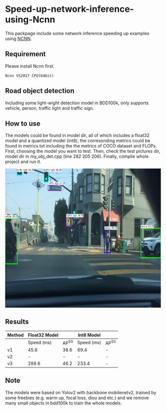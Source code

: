# Speed-up-network-inference-using-Ncnn
This packpage include some network inference speeding up examples using [NCNN](https://github.com/Tencent/ncnn).

## Requirement
Please install Ncnn first.
```
Ncnn VS2017 CPU(64bit)
```

## Road object detection
Including some light-wight detection model in BDD100k, only supports vehicle, person, traffic light and traffic sign.

## How to use
The models could be found in model dir, all of which includes a float32 model and a quantized model (int8), the corresonding metrics could be found in metrics.txt including the the metrics of COCO dataset and FLOPs. 
First, choosing the model you want to test. Then, check the test pictures dir, model dir in my_obj_det.cpp (line 282 205 206). Finally, complie whole project and run it. 

<div align=center><img width="750" height="450" src="obj_detection/example/3.png"></div> 

## Results 
| Method | Float32 Model |       | Int8 Model   |      |
|--------|---------------|-------|--------------|------|
|        | Speed \(ms\)  | AP<sup>50</sup>  | Speed \(ms\) | AP<sup>50</sup> |
| v1     | 45\.6         | 38\.6 | 69\.4        | \-   |
| v2     | \-            | \-    | \-           | \-   |
| v3     | 289\.6        | 46\.2 | 233\.4       | \-   | 

## Note
The models were based on Yolov2 with backbone mobilenetv2, trained by some freebies (e.g. warm up, focal loss, diou and etc.) and we remove many small objects in bdd100k to train the whole models.
